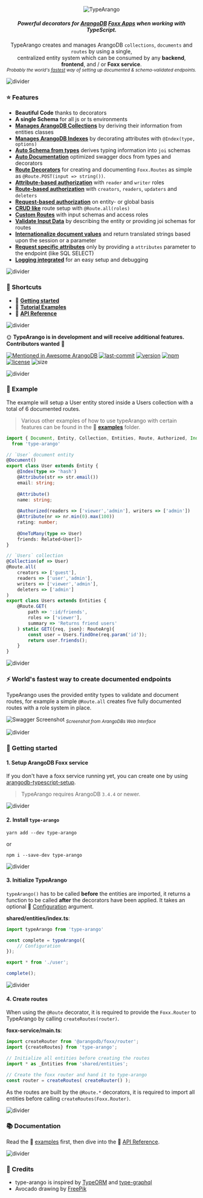 <p align="center">
  <img src="./assets/logo.png" alt="TypeArango" />
</p>

<h5 align="center">
    Powerful decorators for <a href="https://www.arangodb.com">ArangoDB</a> <a href="https://docs.arangodb.com/3.4/Manual/Foxx/">Foxx Apps</a> when working with TypeScript.
</h5>

<p align="center">
	TypeArango creates and manages ArangoDB <code>collections</code>, <code>documents</code> and <code>routes</code> by using a single,<br/>centralized entity system which can be consumed by any <strong>backend</strong>, 
	<strong>frontend</strong>, and / or <strong>Foxx service</strong>.<br/><sub><i>Probably the world's <a href="#-worlds-fastest-way-to-create-documented-endpoints">fastest</a> way of setting up documented & schema-validated endpoints.</i></sub>
</p>

![divider](./assets/divider.png)

### ⭐ Features
- **Beautiful Code** thanks to decorators
- **A single Schema** for all js or ts environments
- **[Manages ArangoDB Collections](./API.md#collectionofdocument-options)** by deriving their information from entities classes
- **[Manages ArangoDB Indexes](./API.md#indextype-options)** by decorating attributes with `@Index(type, options)`
- **[Auto Schema from types](./API.md#-en-hanced-joi)** derives typing information into `joi` schemas
- **[Auto Documentation](#-worlds-fastest-way-to-create-documented-endpoints)** optimized swagger docs from types and decorators
- **[Route Decorators](./API.md#route--get-post-put-patch--delete)** for creating and documenting `Foxx.Routes` as simple as `@Route.POST(input => string())`.
- **[Attribute-based authorization](./examples/2-roles)** with `reader` and `writer` roles
- **[Route-based authorization](./API.md#routeenablecreators-readers-updaters-deleters)** with `creators`, `readers`, `updaters` and `deleters`
- **[Request-based authorization](./API.md#routerolesrolefunctions)** on entity- or global basis
- **[CRUD like](./API.md#crud-like)** route setup with `@Route.all(roles)`
- **[Custom Routes](./API.md#route--get-post-put-patch--delete)** with input schemas and access roles
- **[Validate Input Data](./API.md#attributeschema-readers-writers)** by describing the entity or providing joi schemas for routes
- **[Internationalize document values](./API.md#-typesi18n)** and return translated strings based upon the session or a parameter
- **[Request specific attributes](./API.md#route--get-post-put-patch--delete)** only by providing a `attributes` parameter to the endpoint (like SQL SELECT)
- **[Logging integrated](./API.md#-configuration)** for an easy setup and debugging

![divider](./assets/divider.small.png)

### 💨 Shortcuts
- 🛫 **[Getting started](#-getting-started)**
- 📘 **[Tutorial Examples](./examples)**
- 📗 **[API Reference](./API.md)**

![divider](./assets/divider.small.png)

🌞 **TypeArango is in development and will receive additional features.** **Contributors wanted** 🙋

[![Mentioned in Awesome ArangoDB](https://awesome.re/mentioned-badge-flat.svg)](https://github.com/RienNeVaPlus/awesome-arangodb)
[![last-commit][github-last-commit]][github-last-commit-url]
[![version][github-version]][github-version-url]
[![npm][npm-badge]][npm-badge-url]
[![license][npm-license]][npm-license-url]
![size][shields-size]

![divider](./assets/divider.png)

### 📝 Example

The example will setup a User entity stored inside a Users collection with a total of 6 documented routes.

> Various other examples of how to use typeArango with certain features can be found in the 📘 **[examples](./examples)** folder.

```ts
import { Document, Entity, Collection, Entities, Route, Authorized, Index, Related, Attribute } 
  from 'type-arango'

// `User` document entity
@Document()
export class User extends Entity {
    @Index(type => 'hash')
    @Attribute(str => str.email())
    email: string;
    
    @Attribute()
    name: string;
    
    @Authorized(readers => ['viewer','admin'], writers => ['admin'])
    @Attribute(nr => nr.min(0).max(100))
    rating: number;
    
    @OneToMany(type => User)
    friends: Related<User[]>
}

// `Users` collection
@Collection(of => User)
@Route.all(
    creators => ['guest'],
    readers => ['user','admin'],
    writers => ['viewer','admin'],
    deleters => ['admin']
)
export class Users extends Entities {
    @Route.GET(
        path => ':id/friends',
        roles => ['viewer'],
        summary => 'Returns friend users'
    ) static GET({req, json}: RouteArg){
        const user = Users.findOne(req.param('id'));
        return user.friends();
    }
}
```

![divider](./assets/divider.png)

### ⚡ World's fastest way to create documented endpoints

TypeArango uses the provided entity types to validate and document routes, for example a simple `@Route.all` creates five fully documented routes with a role system in place. 

![Swagger Screenshot](./assets/swagger.screen.png)
<sub>*Screenshot from ArangoDBs Web Interface*</sub>

![divider](./assets/divider.png)

### 🛫 Getting started

#### 1. Setup ArangoDB Foxx service

If you don't have a foxx service running yet, you can create one by using 
[arangodb-typescript-setup](https://github.com/RienNeVaPlus/arangodb-typescript-setup).

> TypeArango requires ArangoDB `3.4.4` or newer.

![divider](./assets/divider.small.png)

#### 2. Install `type-arango`

```
yarn add --dev type-arango
```
or
```
npm i --save-dev type-arango
```
![divider](./assets/divider.small.png)

#### 3. Initialize TypeArango

`typeArango()` has to be called **before** the entities are imported, it returns a function to be called **after** the decorators have been applied. It takes an optional 📝 [Configuration](./API.md#-configuration) argument.

**shared/entities/index.ts**:
```ts
import typeArango from 'type-arango'

const complete = typeArango({
    // Configuration
});

export * from './user';

complete();
```


![divider](./assets/divider.small.png)

#### 4. Create routes
When using the `@Route` decorator, it is required to provide the `Foxx.Router`
to TypeArango by calling `createRoutes(router)`.

**foxx-service/main.ts**:
```ts
import createRouter from '@arangodb/foxx/router';
import {createRoutes} from 'type-arango';

// Initialize all entities before creating the routes
import * as _Entities from 'shared/entities';

// Create the foxx router and hand it to type-arango
const router = createRoutes( createRouter() );
```

As the routes are built by the `@Route.*` decorators, it is required to import all
entities before calling `createRoutes(Foxx.Router)`.

![divider](./assets/divider.png)

### 📚 Documentation

Read the 📘 [examples](./examples) first, then dive into the 📗 [API Reference](./API.md).

![divider](./assets/divider.png)

### 🌻 Credits
- type-arango is inspired by [TypeORM](https://github.com/typeorm/typeorm) and [type-graphql](https://github.com/19majkel94/type-graphql)
- Avocado drawing by [FreePik](https://www.freepik.com/free-photos-vectors/background)

[github-version]: https://img.shields.io/github/package-json/v/riennevaplus/type-arango.svg
[github-version-url]: https://github.com/RienNeVaPlus/type-arango/blob/master/package.json
[github-last-commit]: https://img.shields.io/github/last-commit/riennevaplus/type-arango.svg
[github-last-commit-url]: https://github.com/RienNeVaPlus/type-arango/commits/master
[npm-badge]: https://img.shields.io/npm/v/type-arango.svg
[npm-badge-url]: https://www.npmjs.com/package/type-arango
[npm-license]: https://img.shields.io/npm/l/type-arango.svg
[npm-license-url]: https://github.com/ionic-team/stencil/blob/master/LICENSE
[shields-size]: https://img.shields.io/github/repo-size/riennevaplus/type-arango.svg
